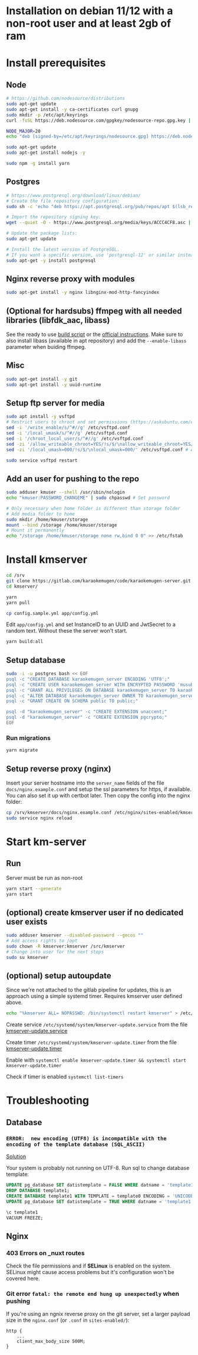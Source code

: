 # Installation on debian 11/12 with a **non-root** user and at least 2gb of ram



# Install prerequisites

## Node
```sh
# https://github.com/nodesource/distributions
sudo apt-get update
sudo apt-get install -y ca-certificates curl gnupg
sudo mkdir -p /etc/apt/keyrings
curl -fsSL https://deb.nodesource.com/gpgkey/nodesource-repo.gpg.key | sudo gpg --dearmor -o /etc/apt/keyrings/nodesource.gpg

NODE_MAJOR=20
echo "deb [signed-by=/etc/apt/keyrings/nodesource.gpg] https://deb.nodesource.com/node_$NODE_MAJOR.x nodistro main" | sudo tee /etc/apt/sources.list.d/nodesource.list

sudo apt-get update
sudo apt-get install nodejs -y

sudo npm -g install yarn
```

## Postgres
```sh
# https://www.postgresql.org/download/linux/debian/
# Create the file repository configuration:
sudo sh -c 'echo "deb https://apt.postgresql.org/pub/repos/apt $(lsb_release -cs)-pgdg main" > /etc/apt/sources.list.d/pgdg.list'

# Import the repository signing key:
wget --quiet -O - https://www.postgresql.org/media/keys/ACCC4CF8.asc | sudo apt-key add -

# Update the package lists:
sudo apt-get update

# Install the latest version of PostgreSQL.
# If you want a specific version, use 'postgresql-12' or similar instead of 'postgresql':
sudo apt-get -y install postgresql
```

## Nginx reverse proxy with modules
```sh
sudo apt-get install -y nginx libnginx-mod-http-fancyindex
```

## (Optional for hardsubs) ffmpeg with all needed libraries (libfdk_aac, libass)

See the ready to use [build script](./ffmpeg-build-script.sh) or the [official instructions](https://trac.ffmpeg.org/wiki/CompilationGuide/Ubuntu). Make sure to also install libass (available in apt repository) and add the `--enable-libass` parameter when buiding ffmpeg.

## Misc 
```sh
sudo apt-get install -y git
sudo apt-get install -y uuid-runtime
```


## Setup ftp server for media
```sh
sudo apt install -y vsftpd
# Restrict users to chroot and set permissions (https://askubuntu.com/questions/674737/restrict-user-to-a-directory-vsftpd)
sed -i '/write_enable/s/^#//g' /etc/vsftpd.conf
sed -i '/local_umask/s/^#//g' /etc/vsftpd.conf
sed -i '/chroot_local_user/s/^#//g' /etc/vsftpd.conf
sed -zi '/allow_writeable_chroot=YES/!s/$/\nallow_writeable_chroot=YES/' /etc/vsftpd.conf
sed -zi '/local_umask=000/!s/$/\nlocal_umask=000/' /etc/vsftpd.conf # Allow read / write to everything newly created

sudo service vsftpd restart
```

## Add an user for pushing to the repo
```sh
sudo adduser kmuser --shell /usr/sbin/nologin
echo "kmuser:PASSWORD_CHANGEME" | sudo chpasswd # Set password

# Only necessary when home folder is different than storage folder
# Add media folder to home
sudo mkdir /home/kmuser/storage
mount --bind /storage /home/kmuser/storage
# Mount it permanently
echo "/storage /home/kmuser/storage none rw,bind 0 0" >> /etc/fstab
``` 

# Install kmserver

```sh
cd /srv
git clone https://gitlab.com/karaokemugen/code/karaokemugen-server.git kmserver
cd kmserver/

yarn
yarn pull

cp config.sample.yml app/config.yml
```

Edit `app/config.yml` and set InstanceID to an UUID and JwtSecret to a random text. Without these the server won't start.

```sh
yarn build:all
```

## Setup database

```sh
sudo -i -u postgres bash << EOF
psql -c "CREATE DATABASE karaokemugen_server ENCODING 'UTF8';"
psql -c "CREATE USER karaokemugen_server WITH ENCRYPTED PASSWORD 'musubi';" # Add own password here
psql -c "GRANT ALL PRIVILEGES ON DATABASE karaokemugen_server TO karaokemugen_server;"
psql -c "ALTER DATABASE karaokemugen_server OWNER TO karaokemugen_server;"
psql -c "GRANT CREATE ON SCHEMA public TO public;"

psql -d "karaokemugen_server" -c "CREATE EXTENSION unaccent;"
psql -d "karaokemugen_server" -c "CREATE EXTENSION pgcrypto;"
EOF
```

### Run migrations
```sh
yarn migrate
```

## Setup reverse proxy (nginx)

Insert your server hostname into the `server_name` fields of the file `docs/nginx.example.conf` and setup the ssl parameters for https, if available. You can also set it up with certbot later.
Then copy the config into the nginx folder:

```sh
cp /srv/kmserver/docs/nginx.example.conf /etc/nginx/sites-enabled/kmserver.conf
sudo service nginx reload
```

# Start km-server

## Run

Server must be run as non-root

```sh
yarn start --generate
yarn start
```


## (optional) create kmserver user if no dedicated user exists
```sh
sudo adduser kmserver --disabled-password --gecos ""
# Add access rights to /opt
sudo chown -R kmserver:kmserver /src/kmserver
# Change into user for the next steps
sudo su kmserver
```

## (optional) setup autoupdate

Since we're not attached to the gitlab pipeline for updates, this is an approach using a simple systemd timer. Requires kmserver user defined above.

```sh
echo "%kmserver ALL= NOPASSWD: /bin/systemctl restart kmserver" > /etc/sudoers.d/kmserver
```

Create service `/etc/systemd/system/kmserver-update.service` from the file [kmserver-update.service](kmserver-update.service)

Create timer `/etc/systemd/system/kmserver-update.timer` from the file [kmserver-update.timer](kmserver-update.timer)

Enable with `systemctl enable kmserver-update.timer && systemctl start kmserver-update.timer`

Check if timer is enabled `systemctl list-timers`


# Troubleshooting

## Database

### `ERROR:  new encoding (UTF8) is incompatible with the encoding of the template database (SQL_ASCII)`
[Solution](https://stackoverflow.com/questions/16736891/pgerror-error-new-encoding-utf8-is-incompatible#answer-16737776)

Your system is probably not running on UTF-8. Run sql to change database template:
```sql
UPDATE pg_database SET datistemplate = FALSE WHERE datname = 'template1';
DROP DATABASE template1;
CREATE DATABASE template1 WITH TEMPLATE = template0 ENCODING = 'UNICODE';
UPDATE pg_database SET datistemplate = TRUE WHERE datname = 'template1';

\c template1
VACUUM FREEZE;
```

## Nginx
### 403 Errors on _nuxt routes
Check the file permissions and if **SELinux** is enabled on the system. SELinux might cause access problems but it's configuration won't be covered here.

### Git error `fatal: the remote end hung up unexpectedly` when pushing

If you're using an ngnix reverse proxy on the git server, set a larger payload size in the `nginx.conf` (or `.conf` in `sites-enabled/`):
```
http {
    ...
    client_max_body_size 500M;
}
```